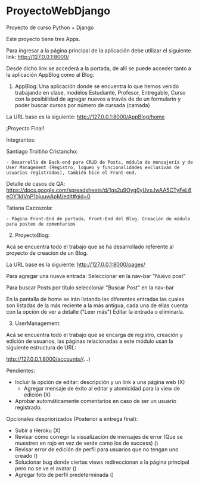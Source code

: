 # ProyectoWebDjango
Proyecto de curso Python + Django

Este proyecto tiene tres Apps.

Para ingresar a la página principal de la aplicación debe utilizar el siguiente link:
    http://127.0.0.1:8000/

Desde dicho link se accederá a la portada, de allí se puede acceder tanto a la aplicación AppBlog como al Blog. 

1. AppBlog: Una aplicación donde se encuentra lo que hemos venido trabajando en clase, modelos Estudiante, Profesor, Entregable, Curso con la posibilidad de agregar nuevos a través de de un formulario y poder buscar cursos por número de cursada (camada)

La URL base es la siguiente: http://127.0.0.1:8000/AppBlog/home

¡Proyecto Final!

Integrantes:

Santiago Troitiño Cristancho:

    - Desarrollo de Back-end para CRUD de Posts, módulo de mensajería y de User Management (Registro, logueo y funcionalidades exclusivas de usuarios registrados), también hice el Front-end.

Detalle de casos de QA: https://docs.google.com/spreadsheets/d/1gs2u9Oyg0yUvxJwAA5CTyFeL6eOY1IdVnP1bjuuwApM/edit#gid=0

Tatiana Cazzazola:

    - Página Front-End de portada, Front-End del Blog. Creación de módulo para posteo de comentarios

2. ProyectoBlog:

Acá se encuentra todo el trabajo que se ha desarrollado referente al proyecto de creación de un Blog.

La URL base es la siguiente: http://127.0.0.1:8000/pages/

Para agregar una nueva entrada: Seleccionar en la nav-bar "Nuevo post"

Para buscar Posts por título seleccionar "Buscar Post" en la nav-bar

En la pantalla de home se irán listando las diferentes entradas las cuales son listadas de la más reciente a la más antigua, cada una de ellas cuenta con la opción de ver a detalle ("Leer más") Editar la entrada o eliminarla.

3. UserManagement:

Acá se encuentra todo el trabajo que se encarga de registro, creación y edición de usuarios, las páginas relacionadas a este módulo usan la siguiente estructura de URL:

http://127.0.0.1:8000/accounts/(...)


Pendientes:
- Incluir la opción de editar: descripción  y un link a una página web (X)
    - Agregar mensaje de éxito al editar y atomicidad para la view de edición (X)
- Aprobar automáticamente comentarios en caso de ser un usuario registrado.

Opcionales despriorizados (Posterior a entrega final):
- Subir a Heroku (X)
- Revisar cómo corregir la visualización de mensajes de error (Que se muestren en rojo en vez de verde como los de success) ()
- Revisar error de edición de perfil para usuarios que no tengan uno creado ()
- Solucionar bug donde ciertas views redireccionan a la página principal pero no se ve el avatar ()
- Agregar foto de perfil predeterminada ()
